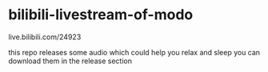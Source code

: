 # bilibili-livestream-of-modo

live.bilibili.com/24923

this repo releases some audio which could help you relax and sleep
you can download them in the release section
